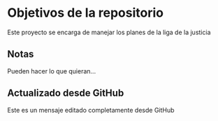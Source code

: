 # Objetivos de la repositorio

Este proyecto se encarga de manejar los planes de la liga de la justicia


## Notas
Pueden hacer lo que quieran...


## Actualizado desde GitHub
Este es un mensaje editado completamente desde GitHub
